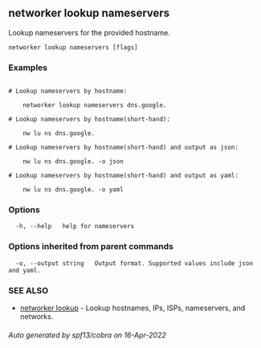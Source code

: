 ## networker lookup nameservers

Lookup nameservers for the provided hostname.

```
networker lookup nameservers [flags]
```

### Examples

```

# Lookup nameservers by hostname:

	networker lookup nameservers dns.google.

# Lookup nameservers by hostname(short-hand):

	nw lu ns dns.google.

# Lookup nameservers by hostname(short-hand) and output as json:

	nw lu ns dns.google. -o json

# Lookup nameservers by hostname(short-hand) and output as yaml:

	nw lu ns dns.google. -o yaml

```

### Options

```
  -h, --help   help for nameservers
```

### Options inherited from parent commands

```
  -o, --output string   Output format. Supported values include json and yaml.
```

### SEE ALSO

* [networker lookup](networker_lookup.md)	 - Lookup hostnames, IPs, ISPs, nameservers, and networks.

###### Auto generated by spf13/cobra on 16-Apr-2022
